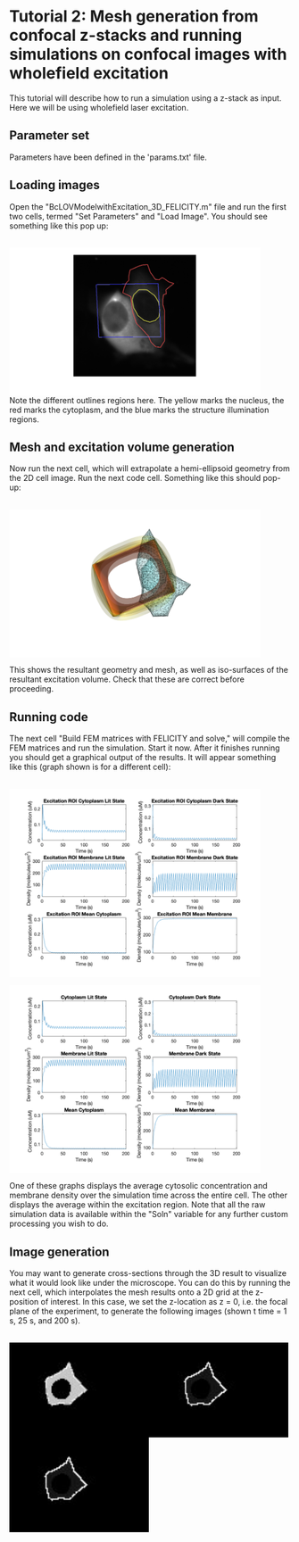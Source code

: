 # Tutorial 2: Mesh generation from confocal z-stacks and running simulations on confocal images with wholefield excitation

This tutorial will describe how to run a simulation using a z-stack as input. Here we will be using wholefield laser excitation.

## Parameter set
Parameters have been defined in the 'params.txt' file.

## Loading images
Open the "BcLOVModelwithExcitation_3D_FELICITY.m" file and run the first two cells, termed "Set Parameters" and "Load Image". You should see something like this pop up:

<br/>
<a href="url"><img src="https://github.com/brianchowlab/BcLOV4-FEM/blob/main/Examples/Example1/Images/Segmentation.png?raw=true" align="center" width="450" ></a>
<br/>
Note the different outlines regions here. The yellow marks the nucleus, the red marks the cytoplasm, and the blue marks the structure illumination regions.

## Mesh and excitation volume generation
Now run the next cell, which will extrapolate a hemi-ellipsoid geometry from the 2D cell image. Run the next code cell. Something like this should pop-up:

<br/>
<a href="url"><img src="https://github.com/brianchowlab/BcLOV4-FEM/blob/main/Examples/Example1/Images/Mesh.png?raw=true" align="center" width="450" ></a>
<br/>


This shows the resultant geometry and mesh, as well as iso-surfaces of the resultant excitation volume. Check that these are correct before proceeding.

## Running code
The next cell "Build FEM matrices with FELICITY and solve," will compile the FEM matrices and run the simulation. Start it now. After it finishes running you should get a graphical output of the results. It will appear something like this (graph shown is for a different cell):

<br/>
<a href="url"><img src="https://github.com/brianchowlab/BcLOV4-FEM/blob/main/Examples/Example2/Images/ExcitationROI.png?raw=true" align="center" width="450" ></a>

<a href="url"><img src="https://github.com/brianchowlab/BcLOV4-FEM/blob/main/Examples/Example2/Images/OutsideROI.png?raw=true" align="center" width="450" ></a>
<br/>

One of these graphs displays the average cytosolic concentration and membrane density over the simulation time across the entire cell. The other displays the average within the excitation region. Note that all the raw simulation data is available within the "Soln" variable for any further custom processing you wish to do.

## Image generation
You may want to generate cross-sections through the 3D result to visualize what it would look like under the microscope. You can do this by running the next cell, which interpolates the mesh results onto a 2D grid at the z-position of interest. In this case, we set the z-location as z = 0, i.e. the focal plane of the experiment, to generate the following images (shown t time = 1 s, 25 s, and 200 s).

<br/>
<a href="url"><img src="https://github.com/brianchowlab/BcLOV4-FEM/blob/main/Examples/Example2/Images/TimePoints/1.jpg?raw=true" align="left" width="250" ></a>
<a href="url"><img src="https://github.com/brianchowlab/BcLOV4-FEM/blob/main/Examples/Example2/Images/TimePoints/51.jpg?raw=true" align="left" width="250" ></a>
<a href="url"><img src="https://github.com/brianchowlab/BcLOV4-FEM/blob/main/Examples/Example2/Images/TimePoints/201.jpg?raw=true" align="left" width="250" ></a>
<br/>
<br/>
<br/>
<br/>
<br/>
<br/>
<br/>
<br/>
<br/>
<br/>
<br/>
